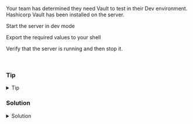 Your team has determined they need Vault to test in their Dev environment. Hashicorp Vault has been installed on the server. 

Start the server in dev mode

Export the required values to your shell

Verify that the server is running and then stop it.

<br>

### Tip

<details>
<summary>Tip</summary>

[Getting started with Dev Server](https://developer.hashicorp.com/vault/tutorials/getting-started/getting-started-dev-server)

</details>

### Solution
<details>
<summary>Solution</summary>

Start the vault server in dev mode.

```plain
vault server -dev &
```{{exec}}

Export the values you need. These can be found in the output of the above command

```plain

export VAULT_ADDR='http://127.0.0.1:8200'
export VAULT_TOKEN=" <token from output> "

```

Verify that the server is running

```plain
vault status
```{{exec}}

Notice the Seal Type and the Sealed value.

Verify the open ports for Vault

```plain
lsof -i :8200
ss -ntulp
```{{exec}}

Stop vault by killing the above pids

```plain
kill -9 <pid of Vault>
```

</details>